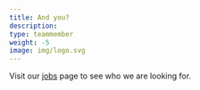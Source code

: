 ```yaml
---
title: And you?
description: 
type: teammember
weight: -5
image: img/logo.svg
---
```

Visit our [jobs](/jobs/) page to see who we are looking for.
